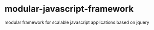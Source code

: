 modular-javascript-framework
============================

modular framework for scalable javascript applications based on jquery